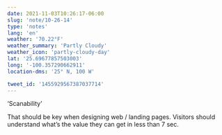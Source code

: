 ```yaml
---
date: 2021-11-03T10:26:17-06:00
slug: 'note/10-26-14'
type: 'notes'
lang: 'en'
weather: '70.22°F'
weather_summary: 'Partly Cloudy'
weather_icon: 'partly-cloudy-day'
lat: '25.69677857503003'
long: '-100.357290662911'
location-dms: '25° N, 100 W'

tweet_id: '1455929567387037714'
---
```

‘Scanability’

That should be key when designing web / landing pages. Visitors should understand what’s the value they can get in less than 7 sec.